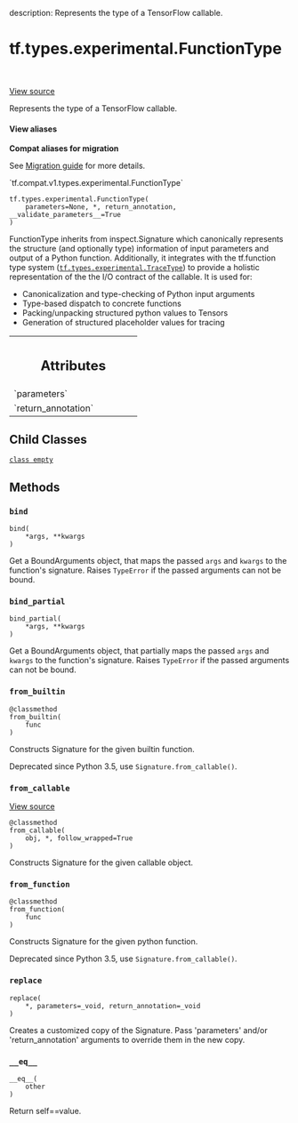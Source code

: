 description: Represents the type of a TensorFlow callable.

<div itemscope itemtype="http://developers.google.com/ReferenceObject">
<meta itemprop="name" content="tf.types.experimental.FunctionType" />
<meta itemprop="path" content="Stable" />
<meta itemprop="property" content="empty"/>
<meta itemprop="property" content="__eq__"/>
<meta itemprop="property" content="__init__"/>
<meta itemprop="property" content="bind"/>
<meta itemprop="property" content="bind_partial"/>
<meta itemprop="property" content="from_builtin"/>
<meta itemprop="property" content="from_callable"/>
<meta itemprop="property" content="from_function"/>
<meta itemprop="property" content="replace"/>
</div>

# tf.types.experimental.FunctionType

<!-- Insert buttons and diff -->

<table class="tfo-notebook-buttons tfo-api nocontent" align="left">

</table>

<a target="_blank" class="external" href="/code/stable/tensorflow/python/types/core.py">View source</a>



Represents the type of a TensorFlow callable.

<section class="expandable">
  <h4 class="showalways">View aliases</h4>
  <p>
<b>Compat aliases for migration</b>
<p>See
<a href="https://www.tensorflow.org/guide/migrate">Migration guide</a> for
more details.</p>
<p>`tf.compat.v1.types.experimental.FunctionType`</p>
</p>
</section>

<pre class="devsite-click-to-copy prettyprint lang-py tfo-signature-link">
<code>tf.types.experimental.FunctionType(
    parameters=None, *, return_annotation, __validate_parameters__=True
)
</code></pre>



<!-- Placeholder for "Used in" -->

FunctionType inherits from inspect.Signature which canonically represents the
structure (and optionally type) information of input parameters and output of
a Python function. Additionally, it integrates with the tf.function type
system (<a href="../../../tf/types/experimental/TraceType.md"><code>tf.types.experimental.TraceType</code></a>) to provide a holistic
representation of the the I/O contract of the callable. It is used for:
  - Canonicalization and type-checking of Python input arguments
  - Type-based dispatch to concrete functions
  - Packing/unpacking structured python values to Tensors
  - Generation of structured placeholder values for tracing



<!-- Tabular view -->
 <table class="responsive fixed orange">
<colgroup><col width="214px"><col></colgroup>
<tr><th colspan="2"><h2 class="add-link">Attributes</h2></th></tr>

<tr>
<td>
`parameters`<a id="parameters"></a>
</td>
<td>

</td>
</tr><tr>
<td>
`return_annotation`<a id="return_annotation"></a>
</td>
<td>

</td>
</tr>
</table>



## Child Classes
[`class empty`](../../../tf/types/experimental/FunctionType/empty.md)

## Methods

<h3 id="bind"><code>bind</code></h3>

<pre class="devsite-click-to-copy prettyprint lang-py tfo-signature-link">
<code>bind(
    *args, **kwargs
)
</code></pre>

Get a BoundArguments object, that maps the passed `args` and `kwargs` to the function's signature.
  Raises `TypeError`
if the passed arguments can not be bound.

<h3 id="bind_partial"><code>bind_partial</code></h3>

<pre class="devsite-click-to-copy prettyprint lang-py tfo-signature-link">
<code>bind_partial(
    *args, **kwargs
)
</code></pre>

Get a BoundArguments object, that partially maps the passed `args` and `kwargs` to the function's signature.
Raises `TypeError` if the passed arguments can not be bound.

<h3 id="from_builtin"><code>from_builtin</code></h3>

<pre class="devsite-click-to-copy prettyprint lang-py tfo-signature-link">
<code>@classmethod</code>
<code>from_builtin(
    func
)
</code></pre>

Constructs Signature for the given builtin function.

Deprecated since Python 3.5, use `Signature.from_callable()`.

<h3 id="from_callable"><code>from_callable</code></h3>

<a target="_blank" class="external" href="/code/stable/tensorflow/python/types/core.py">View source</a>

<pre class="devsite-click-to-copy prettyprint lang-py tfo-signature-link">
<code>@classmethod</code>
<code>from_callable(
    obj, *, follow_wrapped=True
)
</code></pre>

Constructs Signature for the given callable object.


<h3 id="from_function"><code>from_function</code></h3>

<pre class="devsite-click-to-copy prettyprint lang-py tfo-signature-link">
<code>@classmethod</code>
<code>from_function(
    func
)
</code></pre>

Constructs Signature for the given python function.

Deprecated since Python 3.5, use `Signature.from_callable()`.

<h3 id="replace"><code>replace</code></h3>

<pre class="devsite-click-to-copy prettyprint lang-py tfo-signature-link">
<code>replace(
    *, parameters=_void, return_annotation=_void
)
</code></pre>

Creates a customized copy of the Signature.
Pass 'parameters' and/or 'return_annotation' arguments
to override them in the new copy.

<h3 id="__eq__"><code>__eq__</code></h3>

<pre class="devsite-click-to-copy prettyprint lang-py tfo-signature-link">
<code>__eq__(
    other
)
</code></pre>

Return self==value.




